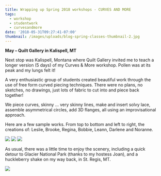 ```yaml
---
title: Wrapping up Spring 2018 workshops - CURVES AND MORE
tags:
  - workshop
  - studentwork
  - curvesandmore
date: '2018-05-31T09:27:41-07:00'
thumbnail: /images/uploads/blog-spring-classes-thumbnail-2.jpg
---
```

**May – Quilt Gallery in Kalispell, MT**

Next stop was Kalispell, Montana where Quilt Gallery invited me to teach a longer version (5 days) of my Curves & More workshop.  Pollen was at its peak and my lungs felt it! 

A very enthusiastic group of students created beautiful work through the use of free form curved piecing techniques.  There were no plans, no sketches, no drawings, just lots of fabric to cut into and piece back together!

We piece curves, skinny ... very skinny lines, make and insert solvy lace, assemble asymmetrical circles, add 3D flanges, all using an improvisational approach.

Here are a few sample works. From top to bottom and left to right, the creations of: Leslie, Brooke, Regina, Bobbie, Leann, Darlene and Noranne.  

<img class="img-responsive" src="/images/uploads/blog-2018-spring-classes-kalispell-1.jpg">

<img class="img-responsive" src="/images/uploads/blog-2018-spring-classes-kalispell-2.jpg">

<img class="img-responsive" src="/images/uploads/blog-2018-spring-classes-kalispell-3.jpg">

As usual, there was a little time to enjoy the scenery, including a quick detour to Glacier National Park (thanks to my hostess Joan), and a huckleberry shake on my way back, in St. Regis, MT.

<img class="img-responsive" src="/images/uploads/blog-2018-spring-classes-kalispell-4.jpg">
